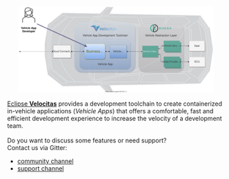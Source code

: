 <p align="center">
<img src="https://github.com/eclipse-velocitas/velocitas-docs/blob/main/content/en/docs/about/use_cases/use_case.drawio.svg" alt="drawing" style="width:90%;"/>
</p>
<a href="https://websites.eclipseprojects.io/velocitas">Eclipse <b>Velocitas</b></a> provides a development toolchain to create containerized in-vehicle applications (<i>Vehicle Apps</i>) that offers a comfortable, fast and efficient development experience to increase the velocity of a development team. </br></br>
Do you want to discuss some features or need support?
</br>
Contact us via Gitter:
</br>
<ul>
  <li><a href="https://app.gitter.im/#/room/#eclipse-velocitas_community:gitter.im">community channel</a></li>
  <li><a href="https://app.gitter.im/#/room/#eclipse-velocitas_support:gitter.im">support channel</a></li>
</ul>
